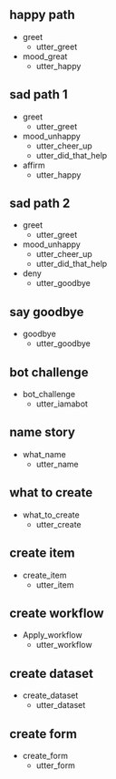 ## happy path
* greet
  - utter_greet
* mood_great
  - utter_happy

## sad path 1
* greet
  - utter_greet
* mood_unhappy
  - utter_cheer_up
  - utter_did_that_help
* affirm
  - utter_happy
  
## sad path 2
* greet
  - utter_greet
* mood_unhappy
  - utter_cheer_up
  - utter_did_that_help
* deny
  - utter_goodbye
  
## say goodbye
* goodbye
  - utter_goodbye
  
## bot challenge
* bot_challenge
  - utter_iamabot
  
## name story
* what_name
  - utter_name
  
## what to create
* what_to_create
  - utter_create

## create item
* create_item
  - utter_item
  
## create workflow
* Apply_workflow
  - utter_workflow
  
## create dataset
* create_dataset
  - utter_dataset

## create form
* create_form
  - utter_form
 
